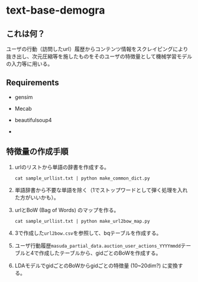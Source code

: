 # text-base-demogra

##  これは何？

ユーザの行動（訪問したurl）履歴からコンテンツ情報をスクレイピングにより抜き出し、次元圧縮等を施したものをそのユーザの特徴量として機械学習モデルの入力等に用いる。

## Requirements

- gensim
- Mecab
- beautifulsoup4

- 



## 特徴量の作成手順

1. urlのリストから単語の辞書を作成する。

   ```shell
   cat sample_urllist.txt | python make_common_dict.py
   ```

   

2. 単語辞書から不要な単語を除く（1でストップワードとして弾く処理を入れた方がいいかも）。

3. urlとBoW (Bag of Words) のマップを作る。

   ```shell
   cat sample_urllist.txt | python make_url2bow_map.py
   ```

   

4. 3で作成した`url2bow.csv`を参照して、bqテーブルを作成する。

5. ユーザ行動履歴`masuda_partial_data.auction_user_actions_YYYYmmdd`テーブルと4で作成したテーブルから、gidごとのBoWを作成する。

6. LDAモデルでgidごとのBoWからgidごとの特徴量 (10~20dim?) に変換する。





